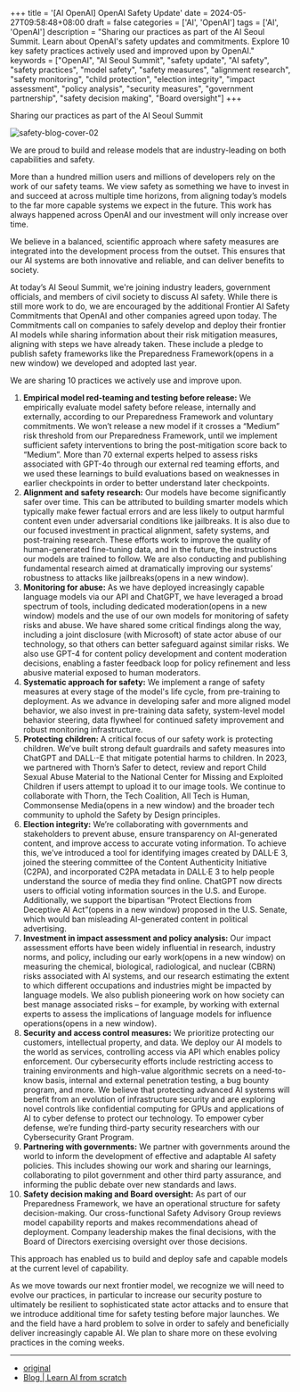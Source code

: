 +++
title = '[AI OpenAI] OpenAI Safety Update'
date = 2024-05-27T09:58:48+08:00
draft = false
categories = ['AI', 'OpenAI']
tags = ['AI', 'OpenAI']
description = "Sharing our practices as part of the AI Seoul Summit. Learn about OpenAI's safety updates and commitments. Explore 10 key safety practices actively used and improved upon by OpenAI."
keywords = ["OpenAI", "AI Seoul Summit", "safety update", "AI safety", "safety practices", "model safety", "safety measures", "alignment research", "safety monitoring", "child protection", "election integrity", "impact assessment", "policy analysis", "security measures", "government partnership", "safety decision making", "Board oversight"]
+++

Sharing our practices as part of the AI Seoul Summit

![safety-blog-cover-02](https://images.ctfassets.net/kftzwdyauwt9/54pUOkZ0poSpo9udfZmN3g/e90a4235b3d8537bdddfcc7219b636d1/safety-blog-cover-02.jpg?w=1920&q=90&fm=webp)

We are proud to build and release models that are industry-leading on both capabilities and safety.

More than a hundred million users and millions of developers rely on the work of our safety teams. We view safety as something we have to invest in and succeed at across multiple time horizons, from aligning today’s models to the far more capable systems we expect in the future. This work has always happened across OpenAI and our investment will only increase over time.

We believe in a balanced, scientific approach where safety measures are integrated into the development process from the outset. This ensures that our AI systems are both innovative and reliable, and can deliver benefits to society.

At today’s AI Seoul Summit, we're joining industry leaders, government officials, and members of civil society to discuss AI safety. While there is still more work to do, we are encouraged by the additional Frontier AI Safety Commitments that OpenAI and other companies agreed upon today. The Commitments call on companies to safely develop and deploy their frontier AI models while sharing information about their risk mitigation measures, aligning with steps we have already taken. These include a pledge to publish safety frameworks like the Preparedness Framework(opens in a new window) we developed and adopted last year. 

We are sharing 10 practices we actively use and improve upon.

1. **Empirical model red-teaming and testing before release:** We empirically evaluate model safety before release, internally and externally, according to our Preparedness Framework and voluntary commitments. We won’t release a new model if it crosses a “Medium” risk threshold from our Preparedness Framework, until we implement sufficient safety interventions to bring the post-mitigation score back to “Medium”. More than 70 external experts helped to assess risks associated with GPT-4o through our external red teaming efforts, and we used these learnings to build evaluations based on weaknesses in earlier checkpoints in order to better understand later checkpoints.
2. **Alignment and safety research:** Our models have become significantly safer over time. This can be attributed to building smarter models which typically make fewer factual errors and are less likely to output harmful content even under adversarial conditions like jailbreaks. It is also due to our focused investment in practical alignment, safety systems, and post-training research. These efforts work to improve the quality of human-generated fine-tuning data, and in the future, the instructions our models are trained to follow. We are also conducting and publishing fundamental research aimed at dramatically improving our systems’ robustness to attacks like jailbreaks(opens in a new window).
3. **Monitoring for abuse:** As we have deployed increasingly capable language models via our API and ChatGPT, we have leveraged a broad spectrum of tools, including dedicated moderation(opens in a new window) models and the use of our own models for monitoring of safety risks and abuse. We have shared some critical findings along the way, including a joint disclosure (with Microsoft) of state actor abuse of our technology, so that others can better safeguard against similar risks. We also use GPT-4 for content policy development and content moderation decisions, enabling a faster feedback loop for policy refinement and less abusive material exposed to human moderators.
4. **Systematic approach for safety:** We implement a range of safety measures at every stage of the model's life cycle, from pre-training to deployment. As we advance in developing safer and more aligned model behavior, we also invest in pre-training data safety, system-level model behavior steering, data flywheel for continued safety improvement and robust monitoring infrastructure.
5. **Protecting children:** A critical focus of our safety work is protecting children. We’ve built strong default guardrails and safety measures into ChatGPT and DALL·-E that mitigate potential harms to children. In 2023, we partnered with Thorn’s Safer to detect, review and report Child Sexual Abuse Material to the National Center for Missing and Exploited Children if users attempt to upload it to our image tools. We continue to collaborate with Thorn, the Tech Coalition, All Tech is Human, Commonsense Media(opens in a new window) and the broader tech community to uphold the Safety by Design principles. 
6. **Election integrity:** We’re collaborating with governments and stakeholders to prevent abuse, ensure transparency on AI-generated content, and improve access to accurate voting information. To achieve this, we’ve introduced a tool for identifying images created by DALL·E 3, joined the steering committee of the Content Authenticity Initiative (C2PA), and incorporated C2PA metadata in DALL·E 3 to help people understand the source of media they find online. ChatGPT now directs users to official voting information sources in the U.S. and Europe. Additionally, we support the bipartisan “Protect Elections from Deceptive AI Act”(opens in a new window) proposed in the U.S. Senate, which would ban misleading AI-generated content in political advertising. 
7. **Investment in impact assessment and policy analysis:** Our impact assessment efforts have been widely influential in research, industry norms, and policy, including our early work(opens in a new window) on measuring the chemical, biological, radiological, and nuclear (CBRN) risks associated with AI systems, and our research estimating the extent to which different occupations and industries might be impacted by language models. We also publish pioneering work on how society can best manage associated risks – for example, by working with external experts to assess the implications of language models for influence operations(opens in a new window). 
8. **Security and access control measures:** We prioritize protecting our customers, intellectual property, and data. We deploy our AI models to the world as services, controlling access via API which enables policy enforcement. Our cybersecurity efforts include restricting access to training environments and high-value algorithmic secrets on a need-to-know basis, internal and external penetration testing, a bug bounty program, and more. We believe that protecting advanced AI systems will benefit from an evolution of infrastructure security and are exploring novel controls like confidential computing for GPUs and applications of AI to cyber defense to protect our technology. To empower cyber defense, we’re funding third-party security researchers with our Cybersecurity Grant Program.
9. **Partnering with governments:** We partner with governments around the world to inform the development of effective and adaptable AI safety policies. This includes showing our work and sharing our learnings, collaborating to pilot government and other third party assurance, and informing the public debate over new standards and laws.
10. **Safety decision making and Board oversight:** As part of our Preparedness Framework, we have an operational structure for safety decision-making. Our cross-functional Safety Advisory Group reviews model capability reports and makes recommendations ahead of deployment. Company leadership makes the final decisions, with the Board of Directors exercising oversight over those decisions. 

This approach has enabled us to build and deploy safe and capable models at the current level of capability.

As we move towards our next frontier model, we recognize we will need to evolve our practices, in particular to increase our security posture to ultimately be resilient to sophisticated state actor attacks and to ensure that we introduce additional time for safety testing before major launches. We and the field have a hard problem to solve in order to safely and beneficially deliver increasingly capable AI. We plan to share more on these evolving practices in the coming weeks.

---

- [original](https://openai.com/index/openai-safety-update/)
- [Blog | Learn AI from scratch](https://blog.aihub2022.top/en/post/ai-openai-safety-update/)
